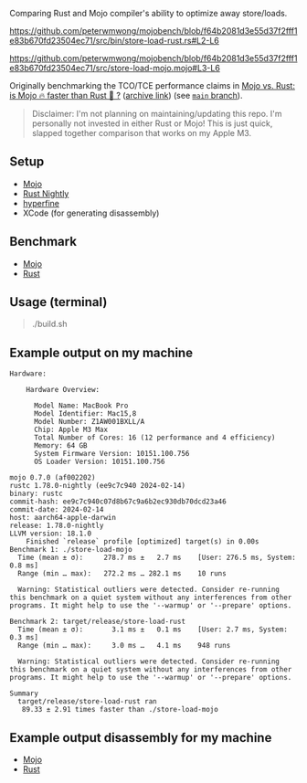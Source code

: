 Comparing Rust and Mojo compiler's ability to optimize away store/loads.

https://github.com/peterwmwong/mojobench/blob/f64b2081d3e55d37f2fff1e83b670fd23504ec71/src/bin/store-load-rust.rs#L2-L6

https://github.com/peterwmwong/mojobench/blob/f64b2081d3e55d37f2fff1e83b670fd23504ec71/src/store-load-mojo.mojo#L3-L6

Originally benchmarking the TCO/TCE performance claims in [Mojo vs. Rust: is Mojo 🔥 faster than Rust 🦀 ?](https://www.modular.com/blog/mojo-vs-rust-is-mojo-faster-than-rust) ([archive link](https://web.archive.org/web/20240215183318/https://www.modular.com/blog/mojo-vs-rust-is-mojo-faster-than-rust)) (see [`main` branch](https://github.com/peterwmwong/mojobench/tree/main)).

> Disclaimer: I'm not planning on maintaining/updating this repo. I'm personally not invested in either Rust or Mojo! This is just quick, slapped together comparison that works on my Apple M3.

## Setup

- [Mojo](https://developer.modular.com/download)
- [Rust Nightly](https://www.rust-lang.org/tools/install)
- [hyperfine](https://github.com/sharkdp/hyperfine?tab=readme-ov-file#with-cargo-linux-macos-windows)
- XCode (for generating disassembly)

## Benchmark

- [Mojo](./src/store-load-mojo.mojo)
- [Rust](./src/bin/store-load-rust.rs)

## Usage (terminal)

> ./build.sh

## Example output on my machine

```
Hardware:

    Hardware Overview:

      Model Name: MacBook Pro
      Model Identifier: Mac15,8
      Model Number: Z1AW001BXLL/A
      Chip: Apple M3 Max
      Total Number of Cores: 16 (12 performance and 4 efficiency)
      Memory: 64 GB
      System Firmware Version: 10151.100.756
      OS Loader Version: 10151.100.756

mojo 0.7.0 (af002202)
rustc 1.78.0-nightly (ee9c7c940 2024-02-14)
binary: rustc
commit-hash: ee9c7c940c07d8b67c9a6b2ec930db70dcd23a46
commit-date: 2024-02-14
host: aarch64-apple-darwin
release: 1.78.0-nightly
LLVM version: 18.1.0
    Finished `release` profile [optimized] target(s) in 0.00s
Benchmark 1: ./store-load-mojo
  Time (mean ± σ):     278.7 ms ±   2.7 ms    [User: 276.5 ms, System: 0.8 ms]
  Range (min … max):   272.2 ms … 282.1 ms    10 runs
 
  Warning: Statistical outliers were detected. Consider re-running this benchmark on a quiet system without any interferences from other programs. It might help to use the '--warmup' or '--prepare' options.
 
Benchmark 2: target/release/store-load-rust
  Time (mean ± σ):       3.1 ms ±   0.1 ms    [User: 2.7 ms, System: 0.3 ms]
  Range (min … max):     3.0 ms …   4.1 ms    948 runs
 
  Warning: Statistical outliers were detected. Consider re-running this benchmark on a quiet system without any interferences from other programs. It might help to use the '--warmup' or '--prepare' options.
 
Summary
  target/release/store-load-rust ran
   89.33 ± 2.91 times faster than ./store-load-mojo
```

## Example output disassembly for my machine

- [Mojo](./disasm/store-load-mojo.txt)
- [Rust](./disasm/store-load-rust.txt)
